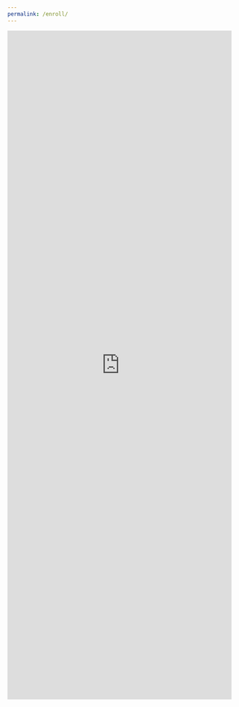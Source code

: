 ```yaml
---
permalink: /enroll/
---
```

<head>
    <meta charset="UTF-8" />
    <meta name="viewport" content="width=device-width, initial-scale=1.0" />
    <meta http-equiv="X-UA-Compatible" content="ie=edge" />
    <link rel="stylesheet" href="https://jayd1903.github.io/mm-github-pages-starter/css/main.css" />
  </head>
    <!--navigation ends-->
    <body>
    <!--main-->
    <div class="spacer" />
    <div class="form">
      <iframe
          src="https://docs.google.com/forms/d/e/1FAIpQLScvYAG9utei5mNe0S8KjgWU5H30wMjXIOg7FFVXGK9EPBFOkA/viewform?embedded=true"
          width="100%"
          height="1500"
          frameborder="0"
          marginheight="0"
          marginwidth="0"
          class="doc"
          >Loading…</iframe>
     </body>
